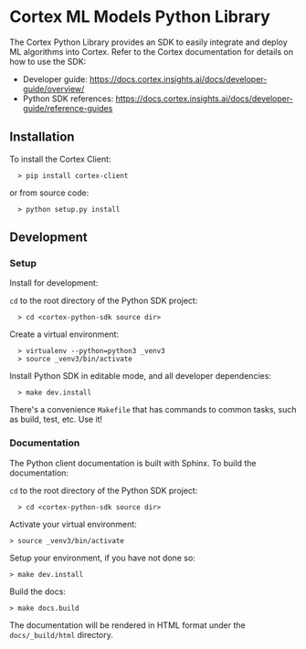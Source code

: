 # Cortex ML Models Python Library

The Cortex Python Library provides an SDK to easily integrate and deploy ML algorithms into Cortex. 
Refer to the Cortex documentation for details on how to use the SDK: 

- Developer guide: https://docs.cortex.insights.ai/docs/developer-guide/overview/
- Python SDK references: https://docs.cortex.insights.ai/docs/developer-guide/reference-guides


## Installation
To install the Cortex Client: 
```
  > pip install cortex-client
```

or from source code:
```
  > python setup.py install
```

## Development 

### Setup

Install for development:

`cd` to the root directory of the Python SDK project:
```
  > cd <cortex-python-sdk source dir>
```
Create a virtual environment:
```
  > virtualenv --python=python3 _venv3
  > source _venv3/bin/activate
```
Install Python SDK in editable mode, and all developer dependencies:
```
  > make dev.install
```

There's a convenience `Makefile` that has commands to common tasks, such as build, test, etc. Use it!

### Documentation

The Python client documentation is built with Sphinx. To build the documentation:

`cd` to the root directory of the Python SDK project:
```
  > cd <cortex-python-sdk source dir>
```

Activate your virtual environment:
```
> source _venv3/bin/activate
```

Setup your environment, if you have not done so:
```
> make dev.install 
```

Build the docs:
```
> make docs.build
```

The documentation will be rendered in HTML format under the `docs/_build/html` directory.
